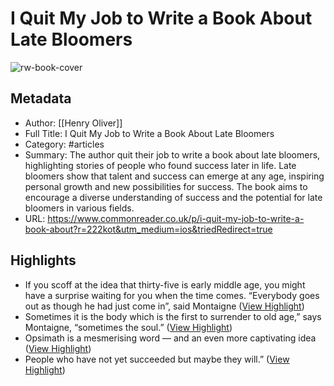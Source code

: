 # I Quit My Job to Write a Book About Late Bloomers

![rw-book-cover](https://substackcdn.com/image/fetch/w_1200,h_600,c_fill,f_jpg,q_auto:good,fl_progressive:steep,g_auto/https%3A%2F%2Fbucketeer-e05bbc84-baa3-437e-9518-adb32be77984.s3.amazonaws.com%2Fpublic%2Fimages%2F1a3589a7-842b-4ef2-8419-9529161bfe5e_5267x6000.jpeg)

## Metadata
- Author: [[Henry Oliver]]
- Full Title: I Quit My Job to Write a Book About Late Bloomers
- Category: #articles
- Summary: The author quit their job to write a book about late bloomers, highlighting stories of people who found success later in life. Late bloomers show that talent and success can emerge at any age, inspiring personal growth and new possibilities for success. The book aims to encourage a diverse understanding of success and the potential for late bloomers in various fields.
- URL: https://www.commonreader.co.uk/p/i-quit-my-job-to-write-a-book-about?r=222kot&utm_medium=ios&triedRedirect=true

## Highlights
- If you scoff at the idea that thirty-five is early middle age, you might have a surprise waiting for you when the time comes. “Everybody goes out as though he had just come in”, said Montaigne ([View Highlight](https://read.readwise.io/read/01htnxdgn16rysr5qrds2ee2yz))
- Sometimes it is the body which is the first to surrender to old age,” says Montaigne, “sometimes the soul.” ([View Highlight](https://read.readwise.io/read/01htnxeqrb3hhm8d86jfv7x21x))
- Opsimath is a mesmerising word — and an even more captivating idea ([View Highlight](https://read.readwise.io/read/01htnxjgdhgecxq763fw8dz1dp))
- People who have not yet succeeded but maybe they will.” ([View Highlight](https://read.readwise.io/read/01htnxjnjate1d866nazh7ydb1))
